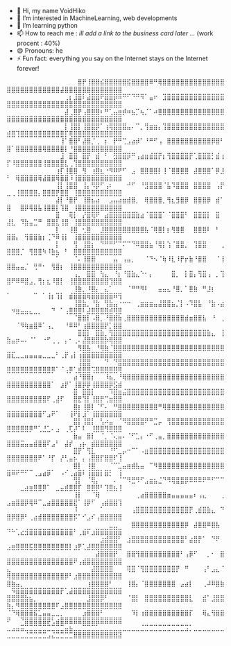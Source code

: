 - 👋 Hi, my name VoidHiko
- 👀 I’m interested in MachineLearning, web developments
- 🌱 I’m learning python
- 📫 How to reach me : *ill add a link to the business card later ...* (work procent : 40%) 
- 😄 Pronouns: he
- ⚡ Fun fact: everything you say on the Internet stays on the Internet forever!

⠀⠀⠀⠀⠀⠀⠀⠀⠀⠀⠀⠀⠀⠀⠀⠀⣿⡟⢸⣿⣿⣮⣿⣿⣿⣿⣿⣯⣿⣿⣿⣿⠿⠛⢿⣿⣿⣿⣿⣿⣿⣿⣿⣿⣿⣿⣿⣿⣿⣿⣿⣿⣿⣿⣿⣿⣿⣿⣿⣿⣿⣼⣿⣿⣿⣿⣿⣿⣿⣿⣿⣿⣿⣿⣿
⠀⠀⠀⠀⠀⠀⠀⠀⠀⠀⠀⠀⠀⢀⡆⣸⣿⠇⣼⣿⣿⠟⣿⣿⡿⠿⠛⠋⠙⠛⠻⠁⣤⠖⠀⣹⣿⣿⣿⣿⣿⣿⣿⣿⣿⣿⣿⣿⣿⣿⣿⣿⣿⣿⣿⣿⣿⣿⣿⣿⣿⣿⣿⣿⣿⣿⣿⣿⣿⣿⣿⣿⣿⣿⣿
⠀⠀⠀⠀⠀⠀⠀⠀⠀⠀⠀⠀⠀⣼⢀⣿⡟⢠⣿⣿⣿⠆⠛⢁⣤⣶⡾⠶⣦⡉⢦⡈⠁⠴⣿⣿⣿⣿⣿⣿⣿⣿⣿⣿⣿⣿⣿⣿⣿⣿⣿⣿⣿⣿⣿⣿⣿⣿⣿⣿⣿⣿⣿⣿⣿⣿⣿⣿⣿⣿⣿⣿⣿⣿⣿
⠀⠀⠀⠀⠀⠀⠀⠀⠀⠀⠀⠀⠀⡇⢸⣿⡇⢸⣿⣿⡿⠁⢰⢿⣿⣿⣿⣤⠄⠉⡀⢻⣶⣶⡄⢹⣿⣿⣿⣿⣿⣿⣿⣿⣿⣿⣿⣿⣿⣾⣿⢹⣿⣿⣿⣿⣿⣿⣿⣿⣿⣿⡏⢿⣿⣿⣿⣿⣿⣿⣿⣿⣿⣿⣿
⠀⠀⠀⠀⠀⠀⠀⠀⠀⠀⠀⠀⢸⠁⣿⣿⠃⣼⣿⡈⢀⠀⡆⠀⡟⠛⢉⣠⣴⡾⠁⠘⠛⠋⢠⠀⣿⣿⣿⣿⣿⣿⣿⣿⣿⣿⡿⣿⠃⣿⠁⣿⣿⣿⣿⣿⣿⢿⣿⣿⣿⣿⡇⠘⣿⣿⣿⣿⣿⣿⣿⣿⣿⣿⣿
⠀⠀⠀⠀⠀⠀⠀⠀⠀⠀⠀⠀⣸⠀⣿⣿⠀⣿⡟⠀⣾⠀⠃⠀⣻⣿⣿⡿⠛⢠⣴⣶⣾⣿⡟⡆⢻⣿⣿⣿⣿⡟⢁⣿⣿⣿⡃⣾⢰⡏⠸⣿⣿⣿⣿⣿⣿⢸⣿⣿⣿⣿⣇⢀⢹⣿⣿⣿⣿⣿⣿⣿⣿⣿⣿
⠀⠀⠀⠀⠀⠀⠀⠀⠀⠀⠀⢰⡏⢸⣿⣿⠀⢻⠀⢰⣿⣆⠐⠻⠿⠟⠋⠀⣠⠀⣿⣿⣿⣿⡇⢸⠈⣿⣿⣿⣿⠀⣼⣿⣿⣿⠁⡿⣸⠃⠀⢿⣿⣿⣿⣿⢿⣼⣿⣿⢿⣿⣿⠸⢸⣿⣿⣿⣿⣿⣿⣿⣿⣿⣿
⠀⠀⠀⠀⠀⠀⠀⠀⠀⠀⠀⢸⡇⢸⣿⣿⠀⢸⡄⠻⡿⠋⢠⠆⠀⠀⠀⠚⠋⠀⠘⣻⣿⣿⣿⠈⣧⠹⣿⣿⣿⠀⣿⣿⣿⣿⠀⢠⡟⣀⢀⢸⣿⣿⣿⣿⡄⣿⣿⣿⡟⣿⣿⠀⢸⣿⣿⣿⣿⣿⣿⣿⣿⣿⣿
⠀⠀⠀⠀⠀⠀⠀⠀⠀⠀⠀⣼⡇⠘⣿⡟⠀⢸⣿⣦⣴⠀⠀⣠⣤⣴⣶⣾⣿⡀⠀⢿⣿⣿⣿⡀⢻⣆⣻⣿⡿⠀⣿⣿⣿⡿⠀⣾⠁⣿⠀⠀⣿⡿⢿⣿⣧⢸⣿⣿⡇⢹⣿⠀⢸⣿⣿⣿⣿⣿⣿⣿⣿⣿⣿
⠀⠀⠀⠀⠀⠀⠀⠀⠀⠀⠀⣿⠀⠀⢿⡇⠀⡜⣿⢿⠟⠀⣴⣿⣿⣿⣿⣿⣿⣷⣴⠈⣿⣿⣿⠁⠈⣿⣿⣿⠃⠀⣿⣿⣿⡇⠀⣿⠀⣼⣇⠀⠹⣷⣤⣉⠛⠀⣿⣿⣇⢸⣿⠀⢸⣿⣿⣿⣿⣿⣿⣿⣿⣿⣿
⠀⠀⠀⠀⠀⠀⠀⠀⠀⠀⠀⡇⠀⠀⢸⣿⠀⢂⣿⠀⠀⣸⣿⣿⣿⣿⣿⣿⣿⣿⣿⣧⠈⢿⣿⡇⡆⢻⣿⣿⠀⠀⣿⣿⣿⠇⠀⠃⠀⣿⣿⡄⠀⢻⣿⣿⣷⡆⢈⠙⠿⢸⡇⠀⢸⣿⣿⣿⣿⣿⣿⣿⣿⣿⣿
⠀⠀⠀⠀⠀⠀⠀⠀⠀⠀⠀⡇⠀⠀⠀⢻⠀⢸⣿⡆⠀⠙⠛⠛⠋⠉⠍⠉⠙⠿⣿⣿⣦⠘⢿⡇⢱⠈⣿⣿⡀⠀⢹⣿⣿⠀⠀⠀⢀⣿⣿⣿⡈⠀⢻⣿⣿⠳⠸⣷⣦⠀⠃⠀⣿⣿⣿⣿⣿⣿⣿⣿⣿⣿⣿
⠀⠀⠀⠀⠀⠀⠀⠀⠀⠀⠀⠁⠀⠀⠀⠈⠄⢸⣿⣿⠀⠀⠀⠀⣤⠀⢠⣤⡀⠀⠀⠈⠙⠢⠈⢷⠸⣇⠸⡟⡖⣷⠘⣿⣿⠀⠀⠈⢸⣿⣿⣤⣤⡈⠀⢛⠛⠂⠀⢻⣿⡆⠀⢸⣿⣿⣿⣿⣿⣿⣿⣿⣿⣿⣿
⠀⠀⠀⠀⠀⠀⠀⠀⠀⠀⠀⠀⠀⠀⠀⢠⡀⠀⣿⣿⠀⢳⣄⠀⠘⡆⠘⣿⣷⣄⠑⠂⡄⠀⠀⠀⠀⣿⡀⠀⡇⣿⡄⢻⣿⢠⠀⡀⢹⣿⠟⠿⠿⣿⣠⡀⢻⡆⣆⠸⣿⡇⠀⢸⣿⣿⣿⣿⣿⣿⣿⣿⢹⣿⣿
⠀⠀⠀⠀⠀⠀⠀⠀⠀⠀⠀⠀⠀⠀⠀⢸⣷⡀⠸⣿⡄⠀⣄⠁⠀⠀⠀⠈⠛⠛⠻⠇⠀⠀⣤⣤⣄⠘⣿⡀⠁⣿⣷⠀⠛⣸⡆⠀⠀⠁⠀⠀⠀⠀⠀⠉⠀⠁⢸⡆⢹⡇⠀⣾⣿⣿⣿⢿⣿⣿⣿⣿⣿⠿⢻
⠀⠀⠀⠀⠀⠀⠀⠀⠀⠀⠀⠀⠀⠀⠀⢸⣿⣷⡀⠘⣷⠀⢻⣷⣤⠐⠒⠒⠀⢀⣶⣶⣶⣤⣼⣿⣿⣦⡈⡇⠠⠹⣿⣧⠀⠘⣷⠠⣴⠀⠲⣶⣤⣤⣄⣀⡀⠀⠀⠙⠀⠁⢠⣿⣿⣿⠇⣼⣿⣿⣿⣿⣾⢿⣿
⠀⠀⠀⠀⠀⠀⠀⠀⠀⠀⠀⠀⠀⠀⠀⠈⣿⣿⡇⠠⣿⡀⠘⣿⣿⣷⢀⣿⣿⣿⣿⣿⣿⣿⣿⣿⣿⣿⣿⣿⣾⣶⣿⣿⣧⠀⠘⠀⢀⠀⠀⠈⠻⢷⣶⣿⠿⠁⢠⡀⠀⠀⠘⠿⠿⠃⢰⣿⣿⣿⣿⡟⡁⣿⣿
⠀⠀⠀⠀⠀⠀⠀⠀⠀⠀⠀⠀⠀⠀⠀⠀⣿⣿⡇⠀⣿⣷⡀⢻⣿⣿⣿⣿⣿⣿⣿⣿⣿⣿⣿⣿⣿⣿⣿⣿⣿⣿⣿⣿⣿⣷⣄⠀⢸⣷⣤⡶⠤⠄⠈⠁⠀⠐⠋⢀⢀⠀⡄⠂⢀⠄⣼⣿⣿⣿⣿⡷⢿⣿⣿
⠀⠀⠀⠀⠀⠀⠀⠀⠀⠀⠀⠀⠀⠀⠀⠀⢻⣿⣧⠀⠘⢿⣷⠈⣿⣿⣿⣿⣿⣿⣿⣿⣿⣿⣿⣿⣿⣿⣿⣿⣿⣿⣿⣿⣿⣿⣿⣿⣿⣿⣏⣀⣀⣤⣤⣤⣤⣀⣀⣀⠃⢀⡟⢠⡇⢰⣿⣿⣿⣿⣿⣿⣿⣿⣿
⠀⠀⠀⠀⠀⠀⠀⠀⠀⠀⠀⠀⠀⠀⠀⠀⢸⣿⣿⠀⠀⠀⠙⠀⠙⣿⣿⣿⣿⣿⣿⣿⣿⣿⣿⣿⣿⣿⣿⣿⣿⣿⣿⣿⣿⣿⣿⣿⣿⣿⣿⣿⣿⣿⣿⣿⣿⣿⣿⡿⠁⠈⢠⡿⢁⣾⣿⣿⢩⣿⣿⣿⣿⣿⢿
⠀⠀⠀⠀⠀⠀⠀⠀⠀⠀⠀⠀⠀⠀⠀⣴⠘⣿⣿⡆⠀⠀⠸⣦⡀⠘⢿⣿⣿⣿⣿⣿⣿⣿⣿⣿⣿⣿⣿⣿⣿⣿⣿⣿⣿⣿⣿⣿⣿⣿⣿⣿⣿⣿⣿⣿⣿⣿⣿⠁⠀⣰⡟⠁⢸⣿⡿⡿⢸⣿⣿⣿⡿⣫⣾
⠀⠀⠀⠀⠀⠀⠀⠀⠀⠀⠀⠀⠀⠀⠀⣿⠀⣿⣿⡇⠀⠀⠀⠹⣿⣶⣬⣿⣿⣿⣿⣿⣿⣿⣿⣿⣿⣿⣿⣿⣿⣿⣿⣿⣿⣿⣿⣿⣿⣿⣿⣿⣿⣿⣿⣿⣿⣿⠏⢀⣼⠏⠀⠀⣿⣟⢹⡇⢸⣿⡟⢉⣶⣿⣿
⠀⠀⠀⠀⠀⠀⠀⠀⠀⠀⠀⠀⠀⠀⠀⣿⡆⢸⣿⡇⠈⠋⠄⠀⠛⣿⣿⣿⣿⣿⣿⣿⣿⣿⠛⢿⣿⣿⣿⣿⣿⣿⣿⣿⣿⣿⣿⣿⣿⣿⣿⣿⣿⣿⣿⣿⣿⠋⣠⠟⠁⠀⠀⢸⠟⡇⣸⠁⢸⣿⣿⣿⣿⣿⣿
⠀⠀⠀⠀⠀⠀⠀⠀⠀⠀⠀⠀⠀⠀⠀⣿⡇⢸⣿⡇⠀⢣⠴⣤⠀⠈⠻⣿⣿⣿⣿⠟⠛⣉⡤⠀⢻⣿⣿⣿⣿⣿⣿⣿⣿⣿⣿⣿⣿⣿⣿⣿⣿⣿⡿⠛⢁⣘⣁⠄⣠⠀⢀⢏⡼⠁⠇⠀⢸⣿⣿⢻⣿⣿⣿
⠀⠀⠀⠀⠀⠀⠀⠀⠀⠀⠀⠀⠀⠀⠀⣷⣤⠀⣿⡇⠀⠈⡀⠈⢄⣤⠄⠈⠋⣁⡄⠐⠋⢀⣤⡀⣿⣿⣿⣿⣿⣿⣿⣿⣿⣿⣿⣿⣿⣿⣿⣿⣭⣤⣤⣾⣿⣿⠏⣠⠃⠀⣼⡞⠀⢠⡦⠀⣾⣿⣿⣿⣿⣿⣿
⠀⠀⠀⠀⠀⠀⠀⠀⠀⠀⠀⠀⠀⠀⠀⣿⡟⠁⢻⣇⠀⠀⠀⠘⠋⣀⡤⠒⠉⠁⠠⣶⣿⣿⣿⣿⣿⣿⣿⣿⣿⣿⣿⣿⣿⣿⣿⣿⣿⣿⣿⣿⣿⣿⣿⣿⠟⠁⠘⡏⠀⡜⢃⣤⡦⠀⡄⢠⣿⣿⡏⣿⣿⠏⢸
⠀⠀⠀⠀⠀⠀⠀⠀⠀⠀⠀⠀⠀⠀⠀⣿⡇⠀⢸⣿⠀⠀⠀⠈⠉⣁⣤⣶⣾⣧⣤⠀⠉⠻⣿⣿⣿⣿⣿⣿⣿⣿⣿⣿⣿⣿⣿⣿⣿⣿⠿⠟⠛⠋⠉⢀⣠⣴⡿⠁⠀⠠⠊⢀⣴⣿⠇⢸⣿⣿⡇⣿⡃⠀⢸
⠀⠀⠀⠀⠀⠀⠀⠀⠀⠀⠀⠀⠀⠀⠀⢻⡇⠀⠈⢿⡄⠀⠀⠀⠄⠈⠉⠻⣛⠻⠋⣠⣶⣦⣈⠙⠻⢿⣿⣿⡿⠿⠿⠿⠟⠛⠋⠉⠉⠀⠀⠀⣀⣴⣶⣿⣿⡿⠁⠀⣀⣤⣾⣿⣿⡏⠀⣿⣿⡿⠃⢹⣿⣦⢸
⠀⠀⠀⠀⠀⠀⠀⠀⠀⠀⠀⠀⠀⠀⠀⢸⡇⠀⠀⠈⢿⠀⠀⠀⠀⠀⠀⠀⠀⢀⣴⣿⣿⣿⣿⣿⣶⣤⣤⣤⣤⣤⠆⢠⣄⠀⠀⠀⢀⣠⣶⣿⣿⡿⢿⠿⠉⣀⣴⣿⣿⣿⣿⣿⣟⠁⢸⡿⠋⠀⢠⣾⣿⣿⢹
⠀⠀⠀⠀⠀⠀⠀⠀⠀⠀⠀⠀⠀⠀⠀⠸⠀⠀⠀⠀⠀⠁⠀⠀⠀⠀⠀⠀⢠⣿⣿⣿⣿⣿⣿⣿⣿⣿⣿⣿⣿⡟⢀⣾⣿⣷⣄⠀⠙⣿⡿⣿⡿⠃⢀⣴⣾⣿⣿⣿⣿⣿⣿⣿⡯⠁⠊⣠⠎⢠⣿⣿⣿⣿⣿
⠀⠀⠀⠀⠀⠀⠀⠀⠀⠀⠀⠀⠀⠀⠀⠀⠀⠀⠀⠀⠀⠀⠀⣀⣀⠀⠀⠀⣿⣿⣿⣿⣿⣿⣿⣿⣿⣿⣿⣿⡿⠀⣼⣿⣿⠿⣿⣧⠀⠙⠓⢁⣔⣺⣿⣿⣿⣿⣿⣿⣿⣿⣿⣿⠃⢀⣾⠏⣰⣿⣿⣿⣿⣿⣿
⠀⠀⠀⠀⠀⠀⠀⠀⠀⠀⠀⠀⠀⠀⠀⠀⠀⠀⠀⠀⠀⣰⣾⣿⣿⠃⠀⣰⣿⣿⣿⣿⣿⣿⣿⣿⣿⣿⣿⣿⠃⣴⣿⡟⠁⠀⠙⠟⠀⣠⣶⣿⣿⣿⣯⣿⣿⣿⣿⣿⣿⣿⣿⡇⣰⡟⢁⣼⣿⣿⣿⣿⣿⣿⣿
⠀⠀⠀⠀⠀⠀⠀⠀⠀⠀⠀⠀⠀⠀⠀⠀⠀⠀⠀⠀⣼⣿⣿⣿⡟⠀⠀⣿⣿⢻⣿⣿⣿⣿⣿⣿⣿⣿⣿⠃⢠⡿⠋⠀⠀⡀⠂⠀⣿⣿⣿⣿⣿⣿⣿⣿⣿⣿⣿⣿⣿⣿⣿⣿⠟⢠⣾⣿⣿⣿⣿⣿⣿⣿⣿
⣄⠀⠀⠀⠀⠀⠀⠀⠀⠀⠀⠀⠀⠀⠀⠀⠀⠀⠀⣼⣿⣿⣿⣿⠀⠀⠀⢿⣿⠈⢻⣿⣿⣿⣿⣿⣿⣿⡟⠀⠛⠀⠀⠀⢠⠃⣠⣄⠈⢿⣿⣿⣿⣿⣿⣿⣿⣿⣿⣿⣿⣿⡿⠃⣰⣿⣿⣿⣿⣿⣿⣿⣿⣿⣿
⣿⣷⣤⡀⠀⠀⠀⠀⠀⠀⠀⠀⠀⠀⠀⠀⠀⠀⢰⣿⣿⣿⣿⠃⠀⠀⠀⢸⣿⡄⠈⣿⣿⣿⣿⣿⣿⣿⠀⣠⣴⡇⠀⠀⢀⠼⠿⣿⣷⠀⠻⣿⣿⣿⣿⣿⣿⣿⣿⣿⣿⡟⢁⣼⣿⣿⣿⣿⣿⣿⣿⣿⣿⣿⣿
⣿⣿⣿⣿⣷⣦⡀⠀⠀⠀⠀⠀⠀⠀⠀⠀⠀⠀⣸⣿⣿⡿⠃⠀⠀⠀⠀⠈⣿⡇⠀⣿⣿⣿⣿⣿⣿⣿⣿⣿⣿⣇⠀⠀⣾⠁⣸⣿⣿⣷⡄⠻⣿⣿⣿⣿⣿⣿⣿⣿⠏⣠⣿⣿⣿⣿⣿⣿⣿⣿⣿⣿⣿⣿⣿
⠈⠙⢿⣿⣿⣿⣯⣁⣤⣤⣀⣀⡀⠀⠀⠀⠀⣰⣿⣿⣿⠃⠀⠀⠀⠀⠀⠀⠹⡇⢰⣿⣿⣿⣿⣿⣿⣿⣿⣿⣿⡏⠀⠀⢿⣄⢻⣿⣿⠟⠀⠀⠙⣿⣿⣿⣿⣿⡿⢃⣴⣿⣿⣿⣿⣿⣿⣿⣿⣿⣿⣿⣿⣿⣿
⣀⣠⣤⣭⣉⣉⣉⣉⣉⣉⣉⣉⣉⣤⣦⣀⣀⣉⣉⣉⣁⣀⣀⣀⣀⣀⣀⣀⣀⣀⣈⣉⣉⣉⣉⣉⣉⣉⣉⣉⣩⡁⣀⣀⣀⣀⣀⣀⣀⣀⣀⣀⣀⣈⣉⣉⣉⣉⣠⣌⣉⣉⣉⣉⣿⣿⣿⣿⣿⣿⣿⣿⣿⣿⣽
